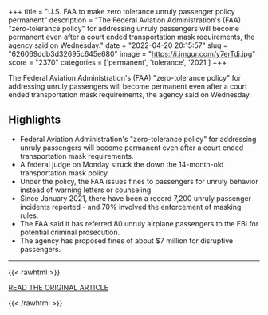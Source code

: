 +++
title = "U.S. FAA to make zero tolerance unruly passenger policy permanent"
description = "The Federal Aviation Administration's (FAA) \"zero-tolerance policy\" for addressing unruly passengers will become permanent even after a court ended transportation mask requirements, the agency said on Wednesday."
date = "2022-04-20 20:15:57"
slug = "626069ddb3d32695c645e680"
image = "https://i.imgur.com/y7erTdj.jpg"
score = "2370"
categories = ['permanent', 'tolerance', '2021']
+++

The Federal Aviation Administration's (FAA) \"zero-tolerance policy\" for addressing unruly passengers will become permanent even after a court ended transportation mask requirements, the agency said on Wednesday.

## Highlights

- Federal Aviation Administration's "zero-tolerance policy" for addressing unruly passengers will become permanent even after a court ended transportation mask requirements.
- A federal judge on Monday struck the down the 14-month-old transportation mask policy.
- Under the policy, the FAA issues fines to passengers for unruly behavior instead of warning letters or counseling.
- Since January 2021, there have been a record 7,200 unruly passenger incidents reported - and 70% involved the enforcement of masking rules.
- The FAA said it has referred 80 unruly airplane passengers to the FBI for potential criminal prosecution.
- The agency has proposed fines of about $7 million for disruptive passengers.

---

{{< rawhtml >}}
  <p class="article-category">
    <a target="_blank" href="https://www.reuters.com/world/us/us-faa-make-zero-tolerance-unruly-passenger-policy-permanent-2022-04-20/">READ THE ORIGINAL ARTICLE</a>
  </p>
{{< /rawhtml >}}
